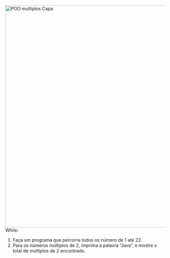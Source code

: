 
<img width="1920" height="700" alt="POO multiplos Capa" src="https://github.com/user-attachments/assets/a01ea36e-ad51-4e18-beeb-53c3f149748f" />
  While:  
  
1) Faça um programa que percorra todos os número de 1 até 22.
2) Para os números múltiplos de 2, imprima a palavra “Java”, e mostre o total de múltiplos de 2 encontrado.
